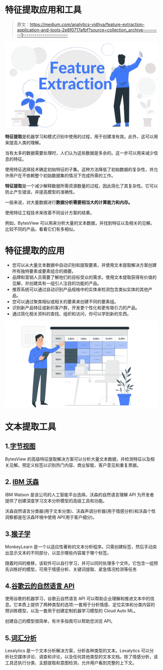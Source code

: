 # 特征提取应用和工具

> 原文：<https://medium.com/analytics-vidhya/feature-extraction-application-and-tools-2e8f0717afbf?source=collection_archive---------1----------------------->

![](img/0d9682f6b3a2784334464a11a04525b0.png)

**特征提取**是机器学习和模式识别中使用的过程，用于创建准有效。此外，这可以用来提高人类的理解。

当有太多的数据需要处理时，人们认为这些数据是多余的。这一步可以用来减少信息的特征。

使用特征选择技术确定初始特征的子集。这种方法降低了初始数据的复杂性，并允许用户在不依赖整个初始数据集的情况下完成所需的工作。

**特征提取**是一个减少解释数据所需资源数量的过程，因此简化了其复杂性。它可以防止产生错误，并提高模型的准确性。

一般来说，对大量数据进行**数据分析需要相当大的计算能力和内存。**

使用特征工程技术来改善不同设计方案的结果。

例如，BytesView 可以用来分析大量的文本数据，并找到特征以及相关的见解。比较不同的产品，看看它们有多相似。

# 特征提取的应用

*   您可以从大量文本数据中自动识别和提取要素，并使用文本提取解决方案创建所有独特要素或要素组合的摘要。
*   品牌和营销人员需要了解他们的目标受众的需求。使用文本提取获得有价值的见解，并创建具有一组引人注目的功能的产品。
*   推荐系统可以通过自动识别产品规格中的实体来检测包含类似实体的其他产品。
*   您可以通过聚类相似或相关的要素来创建不同的要素组。
*   识别新产品特征或新的客户群，开发更个性化和更有吸引力的产品。
*   通过简化相关资料的查找、组织和访问，你可以学到新的东西。

![](img/2a72e0484cc0639ba3fa39f623418c65.png)

# **文本提取工具**

## 1.[字节视图](https://www.bytesview.com/text-extraction)

BytesView 的高级特征提取解决方案可以分析大量文本数据，并检测特征以及相关见解。预定义标签以识别热门内容、商业智能、客户意见和重复票据。

## 2. [IBM 沃森](https://www.ibm.com/in-en/watson)

IBM Watson 是该公司的人工智能平台选择。沃森的自然语言理解 API 为开发者提供了创建深度学习文本分析模型的高级工具和功能。

沃森自然语言分类器(用于文本分类)、沃森声调分析器(用于情感分析)和沃森个性洞察都是在沃森环境中使用 API(用于客户细分)。

## 3.[猴子学](https://monkeylearn.com/)

MonkeyLearn 是一个以适应性著称的文本分析程序。只需创建标签，然后手动突出显示文本的不同部分，以显示哪些内容属于哪个标签。

随着时间的推移，该软件可以自行学习，并可以同时处理多个文件。它包含一组预先训练好的模型，可用于情感分析、关键词提取、紧急情况检测等任务

## 4.[谷歌云的自然语言 API](https://cloud.google.com/natural-language)

使用谷歌的机器学习，谷歌云自然语言 API 可以帮助企业理解和推进文本中的信息。它本质上提供了两种类型的选项:一套用于分析情感、定位实体和分类内容的预训练模型，以及一套用于创建定制机器学习模型的 Cloud Auto ML。

创建自己的模型很简单，有许多指南可以帮助您浏览 API。

## 5.[词汇分析](https://www.lexalytics.com/)

Lexalytics 是一个文本分析解决方案，分析各种类型的文本。Lexalytics 可以分析社交媒体评论、调查和评论，以及任何其他类型的文本文档。除了情感分析，该工具还执行分类、主题提取和意图检测，允许用户看到完整的上下文。